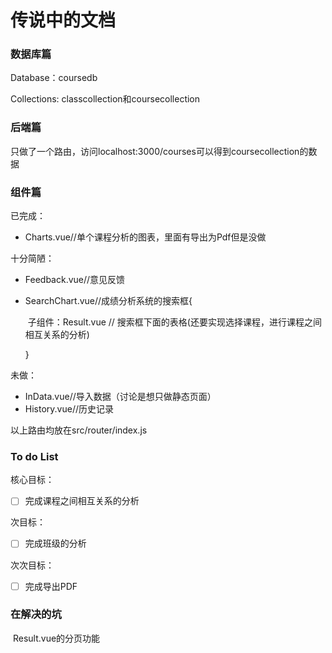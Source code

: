 # 传说中的文档

### 数据库篇

Database：coursedb

Collections: classcollection和coursecollection

### 后端篇

只做了一个路由，访问localhost:3000/courses可以得到coursecollection的数据

### 组件篇

已完成：

* Charts.vue//单个课程分析的图表，里面有导出为Pdf但是没做

十分简陋：

* Feedback.vue//意见反馈

* SearchChart.vue//成绩分析系统的搜索框{

  ​	子组件：Result.vue // 搜索框下面的表格(还要实现选择课程，进行课程之间相互关系的分析)

  }

未做：

* InData.vue//导入数据（讨论是想只做静态页面）
* History.vue//历史记录

以上路由均放在src/router/index.js

### To do List

核心目标：

- [ ] 完成课程之间相互关系的分析

次目标：

- [ ] 完成班级的分析

次次目标：

- [ ] 完成导出PDF

### 在解决的坑

​	Result.vue的分页功能